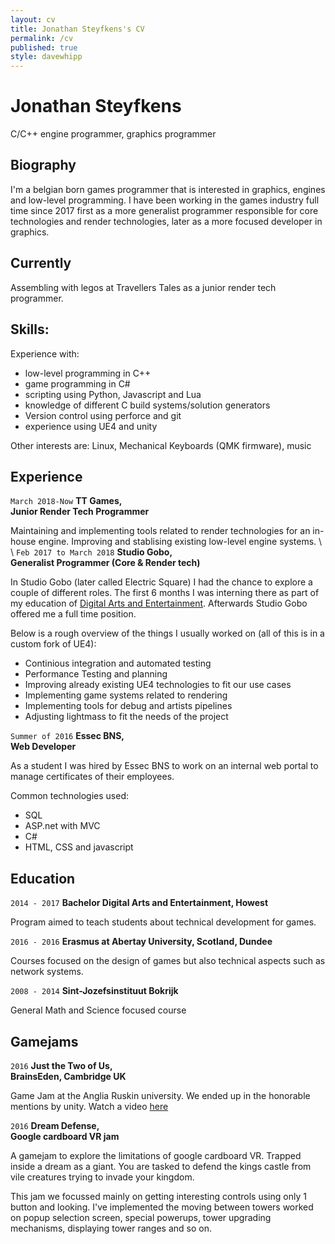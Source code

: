 ```yaml
---
layout: cv
title: Jonathan Steyfkens's CV
permalink: /cv
published: true
style: davewhipp
---
```

# Jonathan Steyfkens
C/C++ engine programmer, graphics programmer

## Biography
I'm a belgian born games programmer that is interested in graphics, engines and low-level programming. I have been working in the games industry full time since 2017 first as a more generalist programmer responsible for core technologies and render technologies, later as a more focused developer in graphics.

## Currently
Assembling with legos at Travellers Tales as a junior render tech programmer.

## Skills:
Experience with:
   * low-level programming in C++
   * game programming in C#
   * scripting using Python, Javascript and Lua
   * knowledge of different C build systems/solution generators 
   * Version control using perforce and git
   * experience using UE4 and unity

Other interests are: Linux, Mechanical Keyboards (QMK firmware), music


## Experience
`March 2018-Now`
__TT Games,__   
__Junior Render Tech Programmer__  

Maintaining and implementing tools related to render technologies for an in-house engine. Improving 
and stablising existing low-level engine systems. 
\\
\\
`Feb 2017 to March 2018`
__Studio Gobo,__  
__Generalist Programmer (Core & Render tech)__  

In Studio Gobo (later called Electric Square) I had the chance to explore a couple of different roles. 
The first 6 months I was interning there as part of my education of [Digital Arts and Entertainment](http://www.digitalartsandentertainment.be/). 
Afterwards Studio Gobo offered me a full time position.

Below is a rough overview of the things I usually worked on (all of this is in a custom fork of UE4):
- Continious integration and automated testing
- Performance Testing and planning
- Improving already existing UE4 technologies to fit our use cases
- Implementing game systems related to rendering
- Implementing tools for debug and artists pipelines 
- Adjusting lightmass to fit the needs of the project

`Summer of 2016`
__Essec BNS,__  
__Web Developer__  

As a student I was hired by Essec BNS to work on an internal web portal to manage certificates of their employees. 

Common technologies used:
* SQL
* ASP.net with MVC
* C#
* HTML, CSS and javascript


## Education 
`2014 - 2017`
__Bachelor Digital Arts and Entertainment, Howest__  

Program aimed to teach students about technical development for games. 

`2016 - 2016` 
__Erasmus at Abertay University, Scotland, Dundee__   

Courses focused on the design of games but also technical aspects such as network systems. 

`2008 - 2014`
__Sint-Jozefsinstituut Bokrijk__  

General Math and Science focused course 

## Gamejams
`2016`
__Just the Two of Us,__  
__BrainsEden, Cambridge UK__  

Game Jam at the Anglia Ruskin university. We ended up in the honorable mentions by unity. Watch a video [here](https://player.vimeo.com/video/172655280)

`2016`
__Dream Defense,__  
__Google cardboard VR jam__

A gamejam to explore the limitations of google cardboard VR. Trapped inside a dream as a giant. You are tasked to defend the kings castle from vile creatures trying to invade your kingdom.

This jam we focussed mainly on getting interesting controls using only 1 button and looking. I've implemented the moving between towers worked on popup selection screen, special powerups, tower upgrading mechanisms, displaying tower ranges and so on. 

